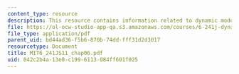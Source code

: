 ```yaml
---
content_type: resource
description: This resource contains information related to dynamic models.
file: https://ol-ocw-studio-app-qa.s3.amazonaws.com/courses/6-241j-dynamic-systems-and-control-spring-2011/042c2b4a13e0c1996113084ff601f025_MIT6_241JS11_chap06.pdf
file_type: application/pdf
parent_uid: bd44ad36-f5b6-870b-74dd-fff31d2d3017
resourcetype: Document
title: MIT6_241JS11_chap06.pdf
uid: 042c2b4a-13e0-c199-6113-084ff601f025
---
```

